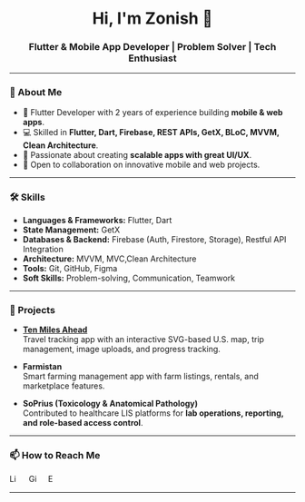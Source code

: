 <h1 align="center">Hi, I'm Zonish 👋</h1>
<h3 align="center">Flutter & Mobile App Developer | Problem Solver | Tech Enthusiast</h3>

---

### 🚀 About Me
- 🌱 Flutter Developer with 2 years of experience building **mobile & web apps**.  
- 💻 Skilled in **Flutter, Dart, Firebase, REST APIs, GetX, BLoC, MVVM, Clean Architecture**.  
- 🎯 Passionate about creating **scalable apps with great UI/UX**.  
- 🤝 Open to collaboration on innovative mobile and web projects.  

---

### 🛠️ Skills
- **Languages & Frameworks:** Flutter, Dart 
- **State Management:** GetX 
- **Databases & Backend:** Firebase (Auth, Firestore, Storage), Restful API Integration
- **Architecture:** MVVM, MVC,Clean Architecture  
- **Tools:** Git, GitHub, Figma  
- **Soft Skills:** Problem-solving, Communication, Teamwork


---

### 📌 Projects
- **[Ten Miles Ahead](https://github.com/zonish-fatima/ten_miles_ahead_)**  
  Travel tracking app with an interactive SVG-based U.S. map, trip management, image uploads, and progress tracking.  

- **Farmistan**  
  Smart farming management app with farm listings, rentals, and marketplace features.  

- **SoPrius (Toxicology & Anatomical Pathology)**  
  Contributed to healthcare LIS platforms for **lab operations, reporting, and role-based access control**.  

---

### 📫 How to Reach Me
<a href="https://www.linkedin.com/in/zonish-fatima/"><img alt="LinkedIn" width="15px" height="15px" style="margin-right:15"  src="https://cdn-icons-png.flaticon.com/512/174/174857.png"/></a>
<a href="https://github.com/zonish-fatima"><img alt="GitHub" width="15px" height="15px" style="margin-right:15" src="https://cdn-icons-png.flaticon.com/512/733/733553.png"/></a>
<a href="mailto:zonyshfatyma@gmail.com"><img alt="Email" width="15px" height="15px" style="margin-right:15" src="https://cdn-icons-png.flaticon.com/512/732/732200.png"/></a>

---

<!--### 📊 GitHub Stats
![Zonish's GitHub stats](https://github-readme-stats.vercel.app/api?username=zonish-fatima&show_icons=true&theme=tokyonight)


<!--
**zonish-fatima/zonish-fatima** is a ✨ _special_ ✨ repository because its `README.md` (this file) appears on your GitHub profile.

Here are some ideas to get you started:

- 🔭 I’m currently working on ...
- 🌱 I’m currently learning ...
- 👯 I’m looking to collaborate on ...
- 🤔 I’m looking for help with ...
- 💬 Ask me about ...
- 📫 How to reach me: ...
- 😄 Pronouns: ...
- ⚡ Fun fact: ...
-->

